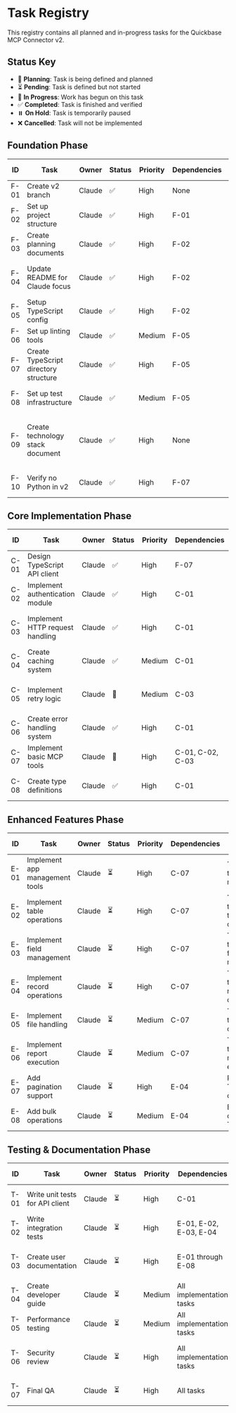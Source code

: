 # Task Registry

This registry contains all planned and in-progress tasks for the Quickbase MCP Connector v2.

## Status Key
- 🔄 **Planning**: Task is being defined and planned
- ⏳ **Pending**: Task is defined but not started
- 🚧 **In Progress**: Work has begun on this task
- ✅ **Completed**: Task is finished and verified
- ⏸️ **On Hold**: Task is temporarily paused
- ❌ **Cancelled**: Task will not be implemented

## Foundation Phase

| ID | Task | Owner | Status | Priority | Dependencies | Verification Method | Last Updated |
|----|------|-------|--------|----------|--------------|---------------------|-------------|
| F-01 | Create v2 branch | Claude | ✅ | High | None | Branch exists on git | 2025-05-11 |
| F-02 | Set up project structure | Claude | ✅ | High | F-01 | Directories created and verified | 2025-05-11 |
| F-03 | Create planning documents | Claude | ✅ | High | F-02 | Plans created in ai_workspace | 2025-05-11 |
| F-04 | Update README for Claude focus | Claude | ✅ | High | F-02 | README verified to focus on Claude | 2025-05-11 |
| F-05 | Setup TypeScript config | Claude | ✅ | High | F-02 | tsconfig.json exists and valid | 2025-05-11 |
| F-06 | Set up linting tools | Claude | ✅ | Medium | F-05 | ESLint config exists | 2025-05-11 |
| F-07 | Create TypeScript directory structure | Claude | ✅ | High | F-05 | Directories follow TS conventions | 2025-05-11 |
| F-08 | Set up test infrastructure | Claude | ✅ | Medium | F-05 | Jest configured correctly | 2025-05-11 |
| F-09 | Create technology stack document | Claude | ✅ | High | None | Document created specifying TypeScript-only approach | 2025-05-11 |
| F-10 | Verify no Python in v2 | Claude | ✅ | High | F-07 | No Python files found in v2 directory | 2025-05-11 |

## Core Implementation Phase

| ID | Task | Owner | Status | Priority | Dependencies | Verification Method | Last Updated |
|----|------|-------|--------|----------|--------------|---------------------|-------------|
| C-01 | Design TypeScript API client | Claude | ✅ | High | F-07 | Client implementation in TypeScript | 2025-05-11 |
| C-02 | Implement authentication module | Claude | ✅ | High | C-01 | Auth headers included in client | 2025-05-11 |
| C-03 | Implement HTTP request handling | Claude | ✅ | High | C-01 | HTTP client functioning with TypeScript | 2025-05-11 |
| C-04 | Create caching system | Claude | ✅ | Medium | C-01 | Cache service implemented in TypeScript | 2025-05-11 |
| C-05 | Implement retry logic | Claude | 🚧 | Medium | C-03 | Retry logic working in TypeScript client | - |
| C-06 | Create error handling system | Claude | ✅ | High | C-01 | Error handling implemented in TypeScript | 2025-05-11 |
| C-07 | Implement basic MCP tools | Claude | 🚧 | High | C-01, C-02, C-03 | MCP interface defined in TypeScript | 2025-05-11 |
| C-08 | Create type definitions | Claude | ✅ | High | C-01 | TypeScript interfaces defined | 2025-05-11 |

## Enhanced Features Phase

| ID | Task | Owner | Status | Priority | Dependencies | Verification Method | Last Updated |
|----|------|-------|--------|----------|--------------|---------------------|-------------|
| E-01 | Implement app management tools | Claude | ⏳ | High | C-07 | TypeScript tools for app management | - |
| E-02 | Implement table operations | Claude | ⏳ | High | C-07 | TypeScript tools for table operations | - |
| E-03 | Implement field management | Claude | ⏳ | High | C-07 | TypeScript tools for field management | - |
| E-04 | Implement record operations | Claude | ⏳ | High | C-07 | TypeScript tools for record operations | - |
| E-05 | Implement file handling | Claude | ⏳ | Medium | C-07 | TypeScript tools for file operations | - |
| E-06 | Implement report execution | Claude | ⏳ | Medium | C-07 | TypeScript tools for report execution | - |
| E-07 | Add pagination support | Claude | ⏳ | High | E-04 | Pagination in TypeScript client | - |
| E-08 | Add bulk operations | Claude | ⏳ | Medium | E-04 | Bulk operations in TypeScript | - |

## Testing & Documentation Phase

| ID | Task | Owner | Status | Priority | Dependencies | Verification Method | Last Updated |
|----|------|-------|--------|----------|--------------|---------------------|-------------|
| T-01 | Write unit tests for API client | Claude | ⏳ | High | C-01 | Jest tests for TypeScript client | - |
| T-02 | Write integration tests | Claude | ⏳ | High | E-01, E-02, E-03, E-04 | Integration tests in TypeScript | - |
| T-03 | Create user documentation | Claude | ⏳ | High | E-01 through E-08 | Documentation covers TypeScript interfaces | - |
| T-04 | Create developer guide | Claude | ⏳ | Medium | All implementation tasks | Guide covers TypeScript patterns | - |
| T-05 | Performance testing | Claude | ⏳ | Medium | All implementation tasks | Performance tests in TypeScript | - |
| T-06 | Security review | Claude | ⏳ | High | All implementation tasks | Security review of TypeScript code | - |
| T-07 | Final QA | Claude | ⏳ | High | All tasks | QA passes on TypeScript codebase | - |
